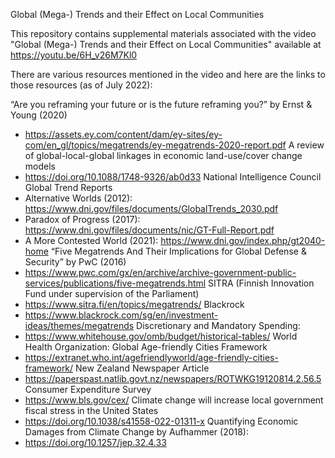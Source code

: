 Global (Mega-) Trends and their Effect on Local Communities

This repository contains supplemental materials associated with the video "Global (Mega-) Trends and their Effect on Local Communities" available at https://youtu.be/6H_v26M7Kl0

There are various resources mentioned in the video and here are the links to those resources (as of July 2022):

“Are you reframing your future or is the future reframing you?” by Ernst & Young (2020)
- https://assets.ey.com/content/dam/ey-sites/ey-com/en_gl/topics/megatrends/ey-megatrends-2020-report.pdf 
A review of global-local-global linkages in economic land-use/cover change models
-	https://doi.org/10.1088/1748-9326/ab0d33
National Intelligence Council Global Trend Reports
-	Alternative Worlds (2012): https://www.dni.gov/files/documents/GlobalTrends_2030.pdf 
-	Paradox of Progress (2017): https://www.dni.gov/files/documents/nic/GT-Full-Report.pdf 
-	A More Contested World (2021): https://www.dni.gov/index.php/gt2040-home
“Five Megatrends And Their Implications for Global Defense & Security” by PwC (2016)
-	https://www.pwc.com/gx/en/archive/archive-government-public-services/publications/five-megatrends.html 
SITRA (Finnish Innovation Fund under supervision of the Parliament)
-	https://www.sitra.fi/en/topics/megatrends/
Blackrock
-	https://www.blackrock.com/sg/en/investment-ideas/themes/megatrends 
Discretionary and Mandatory Spending:
-	https://www.whitehouse.gov/omb/budget/historical-tables/
World Health Organization: Global Age-friendly Cities Framework
-	https://extranet.who.int/agefriendlyworld/age-friendly-cities-framework/
New Zealand Newspaper Article
-	https://paperspast.natlib.govt.nz/newspapers/ROTWKG19120814.2.56.5
Consumer Expenditure Survey
-	https://www.bls.gov/cex/
Climate change will increase local government fiscal stress in the United States
-	https://doi.org/10.1038/s41558-022-01311-x
Quantifying Economic Damages from Climate Change by Aufhammer (2018):
-	https://doi.org/10.1257/jep.32.4.33
